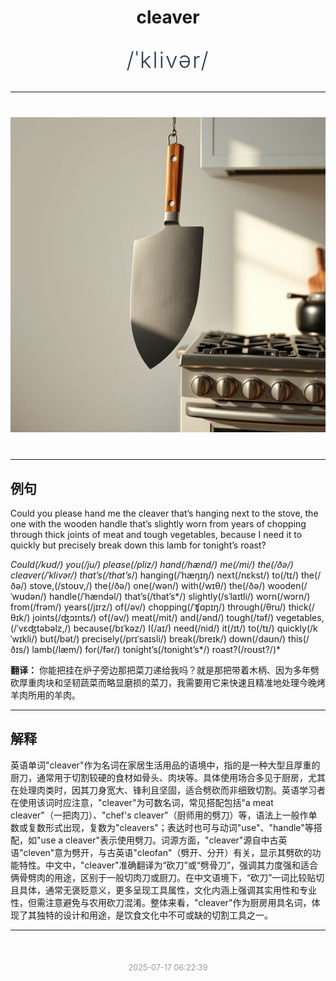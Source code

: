 <div align="center">

# cleaver

<div style="margin: 30px 0;">
<h1 style="font-size: 2.5em; font-weight: 300; letter-spacing: 2px; margin: 0; color: #2c3e50;">
/ˈklivər/
</h1>
</div>

</div>

---

<div align="center" style="margin: 40px 0;">

![cleaver](images/cleaver.png)

</div>

---

## 例句

Could you please hand me the cleaver that’s hanging next to the stove, the one with the wooden handle that’s slightly worn from years of chopping through thick joints of meat and tough vegetables, because I need it to quickly but precisely break down this lamb for tonight’s roast?

*Could(/kʊd/) you(/ju/) please(/pliz/) hand(/hænd/) me(/mi/) the(/ðə/) cleaver(/ˈklivər/) that’s(/that’s*/) hanging(/ˈhæŋɪŋ/) next(/nɛkst/) to(/tɪ/) the(/ðə/) stove,(/stoʊv,/) the(/ðə/) one(/wən/) with(/wɪθ/) the(/ðə/) wooden(/ˈwʊdən/) handle(/ˈhændəl/) that’s(/that’s*/) slightly(/sˈlaɪtli/) worn(/wɔrn/) from(/frəm/) years(/jɪrz/) of(/əv/) chopping(/ˈʧɑpɪŋ/) through(/θru/) thick(/θɪk/) joints(/ʤɔɪnts/) of(/əv/) meat(/mit/) and(/ənd/) tough(/təf/) vegetables,(/ˈvɛʤtəbəlz,/) because(/bɪˈkəz/) I(/aɪ/) need(/nid/) it(/ɪt/) to(/tɪ/) quickly(/kˈwɪkli/) but(/bət/) precisely(/prɪˈsaɪsli/) break(/breɪk/) down(/daʊn/) this(/ðɪs/) lamb(/læm/) for(/fər/) tonight’s(/tonight’s*/) roast?(/roʊst?/)*

**翻译：** 你能把挂在炉子旁边那把菜刀递给我吗？就是那把带着木柄、因为多年劈砍厚重肉块和坚韧蔬菜而略显磨损的菜刀，我需要用它来快速且精准地处理今晚烤羊肉所用的羊肉。

---

## 解释

英语单词"cleaver"作为名词在家居生活用品的语境中，指的是一种大型且厚重的厨刀，通常用于切割较硬的食材如骨头、肉块等。具体使用场合多见于厨房，尤其在处理肉类时，因其刀身宽大、锋利且坚固，适合劈砍而非细致切割。英语学习者在使用该词时应注意，"cleaver"为可数名词，常见搭配包括"a meat cleaver"（一把肉刀）、"chef's cleaver"（厨师用的劈刀）等，语法上一般作单数或复数形式出现，复数为"cleavers"；表达时也可与动词"use"、"handle"等搭配，如"use a cleaver"表示使用劈刀。词源方面，"cleaver"源自中古英语"cleven"意为劈开，与古英语"cleofan"（劈开、分开）有关，显示其劈砍的功能特性。中文中，"cleaver"准确翻译为“砍刀”或“劈骨刀”，强调其力度强和适合俩骨劈肉的用途，区别于一般切肉刀或厨刀。在中文语境下，“砍刀”一词比较贴切且具体，通常无褒贬意义，更多呈现工具属性，文化内涵上强调其实用性和专业性，但需注意避免与农用砍刀混淆。整体来看，"cleaver"作为厨房用具名词，体现了其独特的设计和用途，是饮食文化中不可或缺的切割工具之一。


---

<div align="center" style="margin-top: 50px;">
<small style="color: #999; font-size: 0.9em;">2025-07-17 06:22:39</small>
</div>
